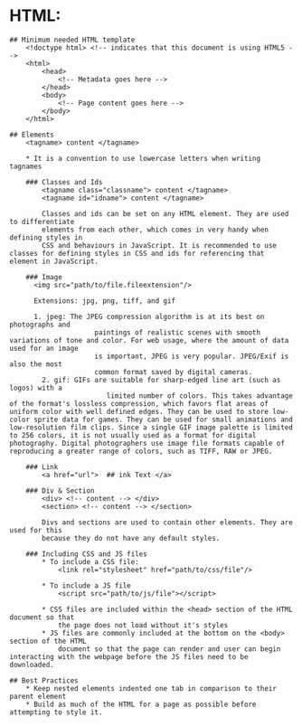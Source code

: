 
# HTML:
	## Minimum needed HTML template
		<!doctype html> <!-- indicates that this document is using HTML5 -->
		<html>
			<head>
				<!-- Metadata goes here -->
			</head>
			<body>
				<!-- Page content goes here -->
			</body>
		</html>

	## Elements
		<tagname> content </tagname>

		* It is a convention to use lowercase letters when writing tagnames

		### Classes and Ids
			<tagname class="classname"> content </tagname>
			<tagname id="idname"> content </tagname>

			Classes and ids can be set on any HTML element. They are used to differentiate
			elements from each other, which comes in very handy when defining styles in
			CSS and behaviours in JavaScript. It is recommended to use classes for defining styles in CSS and ids for referencing that element in JavaScript.

		### Image
		  <img src="path/to/file.fileextension"/>

		  Extensions: jpg, png, tiff, and gif

		  1. jpeg: The JPEG compression algorithm is at its best on photographs and
		  				 paintings of realistic scenes with smooth variations of tone and color. For web usage, where the amount of data used for an image
		  				 is important, JPEG is very popular. JPEG/Exif is also the most
		  				 common format saved by digital cameras.
			2. gif: GIFs are suitable for sharp-edged line art (such as logos) with a
							limited number of colors. This takes advantage of the format's lossless compression, which favors flat areas of uniform color with well defined edges. They can be used to store low-color sprite data for games. They can be used for small animations and low-resolution film clips. Since a single GIF image palette is limited to 256 colors, it is not usually used as a format for digital photography. Digital photographers use image file formats capable of reproducing a greater range of colors, such as TIFF, RAW or JPEG.

		### Link
			<a href="url"> 	## ink Text </a>

		### Div & Section
			<div> <!-- content --> </div>
			<section> <!-- content --> </section>

			Divs and sections are used to contain other elements. They are used for this
			because they do not have any default styles.

		### Including CSS and JS files
			* To include a CSS file:
				<link rel="stylesheet" href="path/to/css/file"/>

			* To include a JS file
				<script src="path/to/js/file"></script>

			* CSS files are included within the <head> section of the HTML document so that
				the page does not load without it's styles
			* JS files are commonly included at the bottom on the <body> section of the HTML
				document so that the page can render and user can begin interacting with the webpage before the JS files need to be downloaded.

	## Best Practices
		* Keep nested elements indented one tab in comparison to their parent element
		* Build as much of the HTML for a page as possible before attempting to style it.

